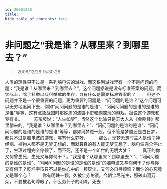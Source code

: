 ```yaml
---
id: 20061228
title: ''
hide_table_of_contents: true
---
```


# 非问题之“我是谁？从哪里来？到哪里去？”

> 2006/12/28 15:30:28

人类的理性只不过是一系列脑电波的游戏，而这系列游戏里有一个不是问题的问题：“我是谁？从哪里来？到哪里去？”，这个问题据说是没有标准答案的问题，而实际上，除了科举以及科举式的生存，又有什么是需要标准答案的？
　　
但这个问题并不是一个很重要的问题，更为重要的问题是：“问问题的是谁？”这个问题可以无穷地追问下去，例如“问问问题的是谁的是谁”、“问问问问题的是谁的是谁的是谁”等等，这有点象战国时那姓周的漆圆小吏和蝴蝶玩的游戏，据说这个游戏和梦有关。
　　
苏东坡说：“人生如梦”，当然这个比喻只是苏大人从《金刚经》那里偷来的。“我是谁？从哪里来？到哪里去？”、“问问问题的是谁的是谁”、“问问问问题的是谁的是谁的是谁”等等，都如同梦魇一般。但不管是梦魇还是白日梦，都只不过是脑电波的游戏，哪有什么梦呀。
　　
那么，无梦无想时主人是谁？神经病、植物人都不是无梦无想的，而就算真的有人能无梦无想了，脑电波完全停止了，生理过程完全停顿了，而不死，还不是一个旷世的无明大梦？
　　
真正的你又何曾生死，生死又与你何干？。“我是谁？从哪里来？到哪里去？”、“问问问题的是谁的是谁”、“问问问问题的是谁的是谁的是谁”的脑电波又与你何干？你与你又有何干？乾坤宇宙只不过是你心中的一颗灰尘，又何必自寻烦恼？而你的心究竟又是哪个心？
　　
你有明珠一颗，久被尘劳关锁。今朝尘尽光生，照破山河万朵，不要被名句障眼了。什么劳什子的明珠，死去！